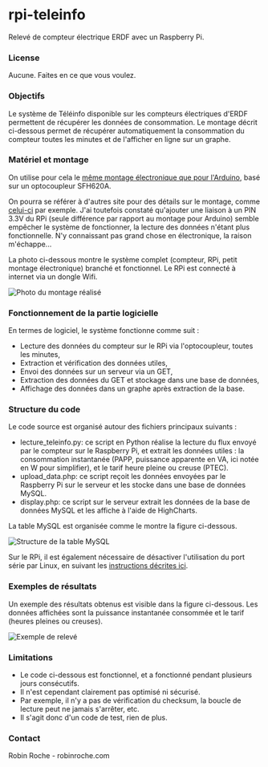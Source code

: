 # rpi-teleinfo

Relevé de compteur électrique ERDF avec un Raspberry Pi.

### License

Aucune. Faites en ce que vous voulez.

### Objectifs

Le système de Téléinfo disponible sur les compteurs électriques d'ERDF permettent de récupérer les données de consommation. Le montage décrit ci-dessous permet de récupérer automatiquement la consommation du compteur toutes les minutes et de l'afficher en ligne sur un graphe.

### Matériel et montage

On utilise pour cela le [même montage électronique que pour l'Arduino](https://github.com/robinroche/arduino-teleinfo), basé sur un optocoupleur SFH620A.

On pourra se référer à d'autres site pour des détails sur le montage, comme [celui-ci](http://www.magdiblog.fr/gpio/teleinfo-edf-suivi-conso-de-votre-compteur-electrique/) par exemple. J'ai toutefois constaté qu'ajouter une liaison à un PIN 3.3V du RPi (seule différence par rapport au montage pour Arduino) semble empêcher le système de fonctionner, la lecture des données n'étant plus fonctionnelle. N'y connaissant pas grand chose en électronique, la raison m'échappe...

La photo ci-dessous montre le système complet (compteur, RPi, petit montage électronique) branché et fonctionnel. Le RPi est connecté à internet via un dongle Wifi.

![Photo du montage réalisé](http://robinroche.com/webpage/images/400px-IMG_6326.JPG)

### Fonctionnement de la partie logicielle

En termes de logiciel, le système fonctionne comme suit :
- Lecture des données du compteur sur le RPi via l'optocoupleur, toutes les minutes,
- Extraction et vérification des données utiles,
- Envoi des données sur un serveur via un GET,
- Extraction des données du GET et stockage dans une base de données,
- Affichage des données dans un graphe après extraction de la base.

### Structure du code

Le code source est organisé autour des fichiers principaux suivants :

- lecture_teleinfo.py: ce script en Python réalise la lecture du flux envoyé par le compteur sur le Raspberry Pi, et extrait les données utiles : la consommation instantanée (PAPP, puissance apparente en VA, ici notée en W pour simplifier), et le tarif heure pleine ou creuse (PTEC).
- upload_data.php: ce script reçoit les données envoyées par le Raspberry Pi sur le serveur et les stocke dans une base de données MySQL.
- display.php: ce script sur le serveur extrait les données de la base de données MySQL et les affiche à l'aide de HighCharts.

La table MySQL est organisée comme le montre la figure ci-dessous.

![Structure de la table MySQL](http://robinroche.com/webpage/images/Table.PNG)

Sur le RPi, il est également nécessaire de désactiver l'utilisation du port série par Linux, en suivant les [instructions décrites ici](http://elinux.org/RPi_Serial_Connection#Preventing_Linux_using_the_serial_port).

### Exemples de résultats

Un exemple des résultats obtenus est visible dans la figure ci-dessous. Les données affichées sont la puissance instantanée consommée et le tarif (heures pleines ou creuses).

![Exemple de relevé](http://robinroche.com/webpage/images/Screenshot.PNG)

### Limitations

- Le code ci-dessous est fonctionnel, et a fonctionné pendant plusieurs jours consécutifs. 
- Il n'est cependant clairement pas optimisé ni sécurisé. 
- Par exemple, il n'y a pas de vérification du checksum, la boucle de lecture peut ne jamais s'arrêter, etc. 
- Il s'agit donc d'un code de test, rien de plus.

### Contact

Robin Roche - robinroche.com

